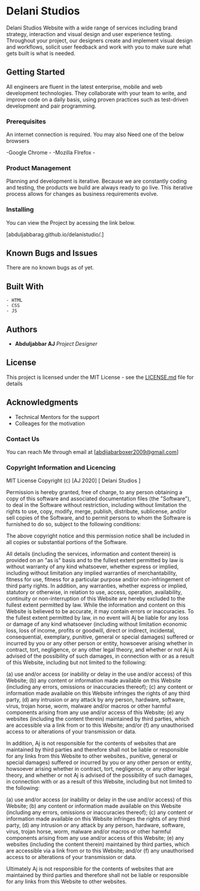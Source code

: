 # Delani Studios

Delani Studios Website with a wide range of services including brand strategy, interaction and visual design and user experience testing.
Throughout your project, our designers create and implement visual design and workflows, solicit user feedback and work with you to make sure what gets built is what is needed.

## Getting Started

All engineers are fluent in the latest enterprise, mobile and web development technologies.
They collaborate with your team to write, and improve code on a daily basis, using proven practices such as test-driven development and pair programming.

### Prerequisites

An internet connection is required.
You may also Need one of the below browsers 

-Google Chrome - 
-Mozilla FIrefox -

### Product Management

Planning and development is iterative. Because we are constantly coding and testing, the products we build are always ready to go live. 
This iterative process allows for changes as business requirements evolve.

### Installing

You can view the Project by acessing the link below.


[abduljabbarag.github.io/delanistudio/.]



## Known Bugs and Issues

There are no known bugs as of yet.

## Built With

```
- HTML
- CSS
- JS

```

## Authors

* **Abduljabbar AJ**  *Project Designer*


## License

This project is licensed under the MIT License - see the [LICENSE.md](LICENSE.md) file for details

## Acknowledgments

* Technical Mentors for the support
* Colleages for the motivation

### Contact Us

You can reach Me through email at [abdijabarboxer2009@gmail.com]

### Copyright Information and Licencing

MIT License Copyright (c) [AJ 2020] [ Delani Studios ]

Permission is hereby granted, free of charge, to any person obtaining a copy of this software and associated documentation files (the "Software"), to deal in the Software without restriction, including without limitation the rights to use, copy, modify, merge, publish, distribute, sublicense, and/or sell copies of the Software, and to permit persons to whom the Software is furnished to do so, subject to the following conditions:

The above copyright notice and this permission notice shall be included in all copies or substantial portions of the Software.

All details (including the services, information and content therein) is provided on an "as is" basis and to the fullest extent permitted by law is without warranty of any kind whatsoever, whether express or implied, including without limitation any implied warranties of merchantability, fitness for use, fitness for a particular purpose and/or non-infringement of third party rights. In addition, any warranties, whether express or implied, statutory or otherwise, in relation to use, access, operation, availability, continuity or non-interruption of this Website are hereby excluded to the fullest extent permitted by law. While the information and content on this Website is believed to be accurate, it may contain errors or inaccuracies. To the fullest extent permitted by law, in no event will Aj be liable for any loss or damage of any kind whatsoever (including without limitation economic loss, loss of income, profits or goodwill, direct or indirect, incidental, consequential, exemplary, punitive, general or special damages) suffered or incurred by you or any other person or entity, howsoever arising whether in contract, tort, negligence, or any other legal theory, and whether or not Aj is advised of the possibility of such damages, in connection with or as a result of this Website, including but not limited to the following:

(a) use and/or access (or inability or delay in the use and/or access) of this Website; (b) any content or information made available on this Website (including any errors, omissions or inaccuracies thereof); (c) any content or information made available on this Website infringes the rights of any third party, (d) any intrusion or any attack by any person, hardware, software, virus, trojan horse, worm, malware and/or macros or other harmful components arising from any use and/or access of this Website; (e) any websites (including the content therein) maintained by third parties, which are accessible via a link from or to this Website; and/or (f) any unauthorised access to or alterations of your transmission or data.

In addition, Aj is not responsible for the contents of websites that are maintained by third parties and therefore shall not be liable or responsible for any links from this Website to other websites., punitive, general or special damages) suffered or incurred by you or any other person or entity, howsoever arising whether in contract, tort, negligence, or any other legal theory, and whether or not Aj is advised of the possibility of such damages, in connection with or as a result of this Website, including but not limited to the following:

(a) use and/or access (or inability or delay in the use and/or access) of this Website; (b) any content or information made available on this Website (including any errors, omissions or inaccuracies thereof); (c) any content or information made available on this Website infringes the rights of any third party, (d) any intrusion or any attack by any person, hardware, software, virus, trojan horse, worm, malware and/or macros or other harmful components arising from any use and/or access of this Website; (e) any websites (including the content therein) maintained by third parties, which are accessible via a link from or to this Website; and/or (f) any unauthorised access to or alterations of your transmission or data.

Ultimately Aj is not responsible for the contents of websites that are maintained by third parties and therefore shall not be liable or responsible for any links from this Website to other websites.
